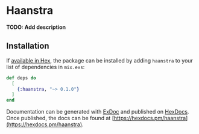 # Haanstra

**TODO: Add description**

## Installation

If [available in Hex](https://hex.pm/docs/publish), the package can be installed
by adding `haanstra` to your list of dependencies in `mix.exs`:

```elixir
def deps do
  [
    {:haanstra, "~> 0.1.0"}
  ]
end
```

Documentation can be generated with [ExDoc](https://github.com/elixir-lang/ex_doc)
and published on [HexDocs](https://hexdocs.pm). Once published, the docs can
be found at [https://hexdocs.pm/haanstra](https://hexdocs.pm/haanstra).

